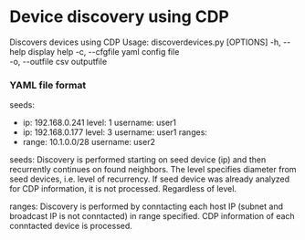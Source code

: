 # Device discovery using CDP

   Discovers devices using CDP
    Usage: discoverdevices.py [OPTIONS]
    -h,     --help                      display help
    -c,     --cfgfile                   yaml config file                     
    -o,     --outfile                   csv outputfile


### YAML file format

seeds:
  - ip: 192.168.0.241
    level: 1
    username: user1
  - ip: 192.168.0.177
    level: 3
    username: user1
ranges:
  - range: 10.1.0.0/28
    username: user2

seeds:
Discovery is performed starting on seed device (ip) and then recurrently continues on found neighbors. The level specifies diameter from seed devices, i.e. level of recurrency.
If seed device was already analyzed for CDP information, it is not processed. Regardless of level.

ranges:
Discovery is performed by conntacting each host IP (subnet and broadcast IP is not conntacted) in range specified. CDP information of each conntacted device is processed.
